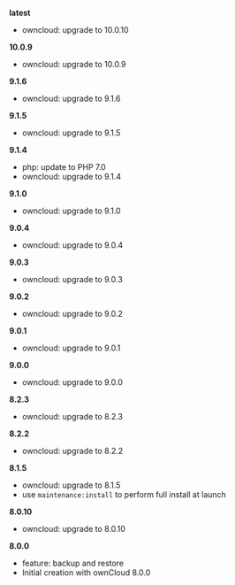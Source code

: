 **latest**
- owncloud: upgrade to 10.0.10

**10.0.9**
- owncloud: upgrade to 10.0.9

**9.1.6**
- owncloud: upgrade to 9.1.6

**9.1.5**
- owncloud: upgrade to 9.1.5

**9.1.4**
- php: update to PHP 7.0
- owncloud: upgrade to 9.1.4

**9.1.0**
- owncloud: upgrade to 9.1.0

**9.0.4**
- owncloud: upgrade to 9.0.4

**9.0.3**
- owncloud: upgrade to 9.0.3

**9.0.2**
- owncloud: upgrade to 9.0.2

**9.0.1**
- owncloud: upgrade to 9.0.1

**9.0.0**
- owncloud: upgrade to 9.0.0

**8.2.3**
- owncloud: upgrade to 8.2.3

**8.2.2**
- owncloud: upgrade to 8.2.2

**8.1.5**
- owncloud: upgrade to 8.1.5
- use `maintenance:install` to perform full install at launch

**8.0.10**
- owncloud: upgrade to 8.0.10

**8.0.0**
- feature: backup and restore
- Initial creation with ownCloud 8.0.0
